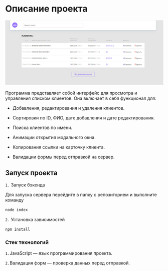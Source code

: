 # Описание проекта
![clientd_list Preview](frontend/img/client_list_preview.jpg)

Программа представляет собой интерфейс для просмотра и управления списком клиентов. Она включает в себя функционал для:

+ Добавления, редактирования и удаления клиентов.

+  Сортировки по ID, ФИО, дате добавления и дате редактирования.

+ Поиска клиентов по имени.

+ Анимации открытия модального окна.

+ Копирования ссылки на карточку клиента.

+ Валидации формы перед отправкой на сервер.

## Запуск проекта
`1.` Запуск бэкенда

Для запуска сервера перейдите в папку с репозиторием и выполните команду
```bash 
node index
```

`2.` Установка зависимостей
```bash
npm install
```


### Стек технологий

`1.`JavaScript — язык программирования проекта.

`2.`Валидация форм — проверка данных перед отправкой.

